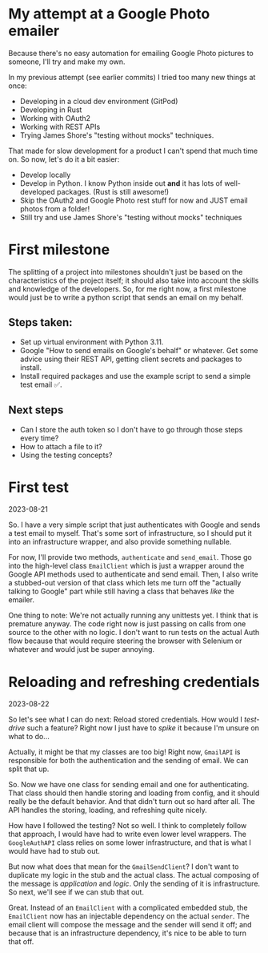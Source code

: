 # My attempt at a Google Photo emailer
Because there's no easy automation for emailing Google Photo pictures to someone, I'll try and make my own.

In my previous attempt (see earlier commits) I tried too many new things at once:
- Developing in a cloud dev environment (GitPod)
- Developing in Rust
- Working with OAuth2
- Working with REST APIs
- Trying James Shore's "testing without mocks" techniques.

That made for slow development for a product I can't spend that much time on. So now, let's do it a bit easier:
- Develop locally
- Develop in Python. I know Python inside out **and** it has lots of well-developed packages. (Rust is still awesome!)
- Skip the OAuth2 and Google Photo rest stuff for now and JUST email photos from a folder!
- Still try and use James Shore's "testing without mocks" techniques

# First milestone
The splitting of a project into milestones shouldn't just be based on the characteristics of the project itself; it should also take into account 
the skills and knowledge of the developers. So, for me right now, a first milestone would just be to write a python script that sends an email on my behalf. 

## Steps taken:
- Set up virtual environment with Python 3.11.
- Google "How to send emails on Google's behalf" or whatever. Get some advice using their REST API, getting client secrets and packages to install.
- Install required packages and use the example script to send a simple test email ✅.

## Next steps
- Can I store the auth token so I don't have to go through those steps every time?
- How to attach a file to it?
- Using the testing concepts?

# First test
2023-08-21

So. I have a very simple script that just authenticates with Google and sends a test email to myself. That's some sort of infrastructure, so I should put it into an infrastructure wrapper, and also provide something nullable.

For now, I'll provide two methods, `authenticate` and `send_email`. Those go into the high-level class `EmailClient` which is 
just a wrapper around the Google API methods used to authenticate and send email. Then, I also write a stubbed-out version of 
that class which lets me turn off the "actually talking to Google" part while still having a class that behaves _like_ the 
emailer.

One thing to note: We're not actually running any unittests yet. I think that is premature anyway. The code right now is just 
passing on calls from one source to the other with no logic. I don't want to run tests on the actual Auth flow because that would 
require steering the browser with Selenium or whatever and would just be super annoying.

# Reloading and refreshing credentials
2023-08-22

So let's see what I can do next: Reload stored credentials. How would I _test-drive_ such a feature? Right now I just have to _spike_ it because I'm unsure on what to do...

Actually, it might be that my classes are too big! Right now, `GmailAPI` is responsible for both the authentication and the 
sending of email. We can split that up.

So. Now we have one class for sending email and one for authenticating. That class should then handle storing and loading from 
config, and it should really be the default behavior. And that didn't turn out so hard after all. The API handles the 
storing, loading, and refreshing quite nicely.

How have I followed the testing? Not so well. I think to completely follow that approach, I would have had to write even lower level wrappers. The `GoogleAuthAPI` class relies on some lower infrastructure, and that is what I would have had to stub out.

But now what does that mean for the `GmailSendClient`? I don't want to duplicate my logic in the stub and the actual class. The 
actual composing of the message is _application_ and _logic_. Only the sending of it is infrastructure. So next, we'll see if we can 
stub that out.

Great. Instead of an `EmailClient` with a complicated embedded stub, the `EmailClient` now has an injectable dependency on the 
actual `sender`. The email client will compose the message and the sender will send it off; and because that is an infrastructure 
dependency, it's nice to be able to turn that off.